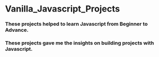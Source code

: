 # Vanilla_Javascript_Projects
### These projects helped to learn **Javascript** from **Beginner** to **Advance**.
### These projects gave me the insights on building projects with **Javascript**.
